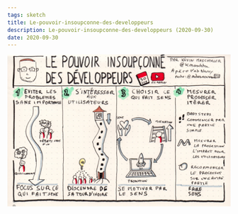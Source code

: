 ```yaml
---
tags: sketch
title: Le-pouvoir-insoupconne-des-developpeurs
description: Le-pouvoir-insoupconne-des-developpeurs (2020-09-30)
date: 2020-09-30
---
```


![](31_Le-pouvoir-insoupconne-des-developpeurs_2020-09-30.jpeg) 
